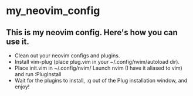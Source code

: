# my_neovim_config
This is my neovim config. Here's how you can use it. 
---
* Clean out your neovim configs and plugins. 
* Install vim-plug (place plug.vim in your ~/.config/nvim/autoload dir). 
* Place init.vim in ~/.config/nvim/ Launch nvim (I have it aliased to vim) and run :PlugInstall 
* Wait for the plugins to install, :q out of the Plug installation window, and enjoy!
